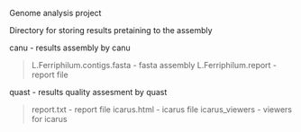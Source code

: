 Genome analysis project

Directory for storing results pretaining to the assembly

canu - results assembly by canu
> L.Ferriphilum.contigs.fasta - fasta assembly
> L.Ferriphilum.report - report file

quast - results quality assesment by quast
> report.txt - report file
> icarus.html - icarus file
> icarus_viewers - viewers for icarus

